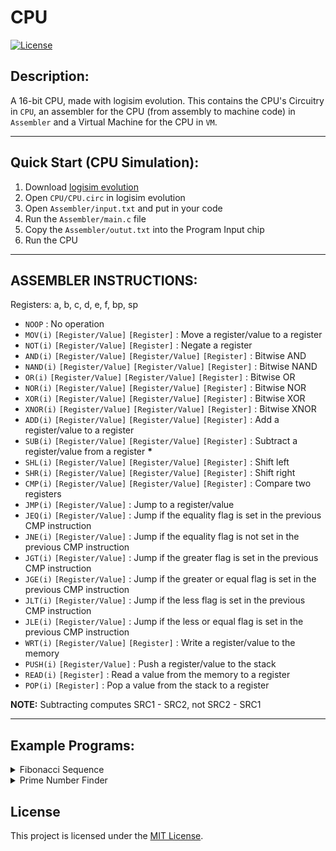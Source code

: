 # CPU

[![License](https://img.shields.io/badge/license-MIT-blue.svg)](https://opensource.org/licenses/MIT)

## Description:
A 16-bit CPU, made with logisim evolution. This contains the CPU's Circuitry in `CPU`, an assembler for the CPU (from assembly to machine code) in `Assembler` and a Virtual Machine for the CPU in `VM`.

---

## Quick Start (CPU Simulation):
1) Download [logisim evolution](https://github.com/logisim-evolution/logisim-evolution)
2) Open `CPU/CPU.circ` in logisim evolution
3) Open `Assembler/input.txt` and put in your code
4) Run the `Assembler/main.c` file
5) Copy the `Assembler/outut.txt` into the Program Input chip
6) Run the CPU

---

## ASSEMBLER INSTRUCTIONS:
Registers: a, b, c, d, e, f, bp, sp

- `NOOP` : No operation
- `MOV(i)` `[Register/Value]` `[Register]` : Move a register/value to a register
- `NOT(i)` `[Register/Value]` `[Register]` : Negate a register
- `AND(i)` `[Register/Value]` `[Register/Value]` `[Register]` : Bitwise AND
- `NAND(i)` `[Register/Value]` `[Register/Value]` `[Register]` : Bitwise NAND
- `OR(i)` `[Register/Value]` `[Register/Value]` `[Register]` : Bitwise OR
- `NOR(i)` `[Register/Value]` `[Register/Value]` `[Register]` : Bitwise NOR
- `XOR(i)` `[Register/Value]` `[Register/Value]` `[Register]` : Bitwise XOR
- `XNOR(i)` `[Register/Value]` `[Register/Value]` `[Register]` : Bitwise XNOR
- `ADD(i)` `[Register/Value]` `[Register/Value]` `[Register]` : Add a register/value to a register
- `SUB(i)` `[Register/Value]` `[Register/Value]` `[Register]` : Subtract a register/value from a register **__*__**
- `SHL(i)` `[Register/Value]` `[Register/Value]` `[Register]` : Shift left
- `SHR(i)` `[Register/Value]` `[Register/Value]` `[Register]` : Shift right
- `CMP(i)` `[Register/Value]` `[Register/Value]` `[Register]` : Compare two registers
- `JMP(i)` `[Register/Value]` : Jump to a register/value
- `JEQ(i)` `[Register/Value]` : Jump if the equality flag is set in the previous CMP instruction
- `JNE(i)` `[Register/Value]` : Jump if the equality flag is not set in the previous CMP instruction
- `JGT(i)` `[Register/Value]` : Jump if the greater flag is set in the previous CMP instruction
- `JGE(i)` `[Register/Value]` : Jump if the greater or equal flag is set in the previous CMP instruction
- `JLT(i)` `[Register/Value]` : Jump if the less flag is set in the previous CMP instruction
- `JLE(i)` `[Register/Value]` : Jump if the less or equal flag is set in the previous CMP instruction
- `WRT(i)` `[Register/Value]` `[Register]` : Write a register/value to the memory
- `PUSH(i)` `[Register/Value]` : Push a register/value to the stack
- `READ(i)` `[Register]` : Read a value from the memory to a register
- `POP(i)` `[Register]` : Pop a value from the stack to a register

**__NOTE:__** Subtracting computes SRC1 - SRC2, not SRC2 - SRC1

---
## Example Programs:
<details>
<summary>Fibonacci Sequence</summary>

`input.txt`:
```assembly
iMOV 1, b

#start
ADD a b c
PUSH c
MOV b a
MOV c b
iJMP start
```

`output.txt (+ formatting)`:
```
0000 8201 0001 0a0a 3c80 0240 0281 9400
0003 0000 0000 0000 0000 0000 0000 0000
```
</details>

<details>
<summary>Prime Number Finder</summary>

`input.txt`:
```assembly
#start
iMOV 100 a
MOV a sp
iMOV 2 b

#checkcondition
PUSH a
SHR a a
CMP a b
POP a
iJLT end

MOV b c
SHL c c

#loop
iWRT 65535 c
ADD b c c
CMP c a
iJLT loop

ADDi b 1 b
iJMP checkcondition

#end
```

`output.txt (+ formatting)`:
```
0000 8200 0064 0207 8201 0002 3c00 1000
1208 3e00 9800 0018 0242 0e82 9c10 ffff
0a52 1280 9800 000e 4a41 0001 9400 0006
```
</details>


## License
This project is licensed under the [MIT License](LICENSE).